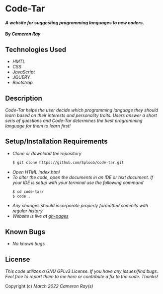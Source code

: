 # Code-Tar

#### _A website for suggesting programming languages to new coders._
#### By _**Cameron Ray**_

## Technologies Used

* _HMTL_
* _CSS_
* _JavaScript_
* _JQUERY_
* _Bootstrap_

## Description

_Code-Tar helps the user decide which programming language they should learn based on their interests and personality traits. Users answer a short seris of questions and Code-Tar determines the best programming language for them to learn first!_

## Setup/Installation Requirements

* _Clone or download the repository_
  ```sh
  $ git clone https://github.com/Sploob/code-tar.git
  ```
* _Open HTML index.html_
* _To alter the code, open the documents in an IDE or text document. If your IDE is setup with your terminal use the following command_
  ```sh
  $ cd code-tar/
  $ code .
  ```
* _Any changes should incorporate properly formatted commits with regular history_
* _Website is live at [gh-pages](https://sploob.github.io/code-tar/)_


## Known Bugs

* _No known bugs_

## License

_This code utilizes a GNU GPLv3 License. If you have any issues/find bugs. Feel free to report them to me here or contribute a fix to the code. Thanks!_

Copyright (c) _March 2022_ _Cameron Ray(s)_
